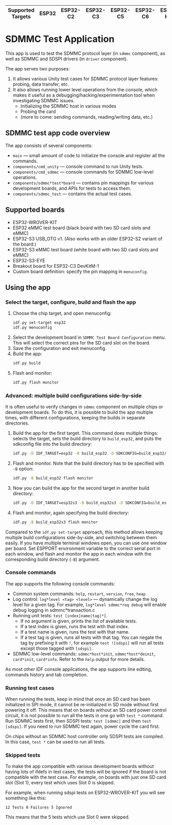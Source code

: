 | Supported Targets | ESP32 | ESP32-C2 | ESP32-C3 | ESP32-C5 | ESP32-C6 | ESP32-H21 | ESP32-H4 | ESP32-P4 | ESP32-S2 | ESP32-S3 |
| ----------------- | ----- | -------- | -------- | -------- | -------- | --------- | -------- | -------- | -------- | -------- |

# SDMMC Test Application

This app is used to test the SDMMC protocol layer (in `sdmmc` component), as well as SDMMC and SDSPI drivers (in `driver` component).

The app serves two purposes:

1. It allows various Unity test cases for SDMMC protocol layer features: probing, data transfer, etc.
2. It also allows running lower level operations from the console, which makes it useful as a debugging/hacking/experimentation tool when investigating SDMMC issues.
   - Initializing the SDMMC host in various modes
   - Probing the card
   - (more to come: sending commands, reading/writing data, etc.)

## SDMMC test app code overview

The app consists of several components:
- `main` — small amount of code to initialize the console and register all the commands.
- `components/cmd_unity` — console command to run Unity tests.
- `components/cmd_sdmmc` — console commands for SDMMC low-level operations.
- `components/sdmmc*test*board` — contains pin mappings for various development boards, and APIs for tests to access them.
- `components/sdmmc_test` — contains the actual test cases.

## Supported boards

* ESP32-WROVER-KIT
* ESP32 eMMC test board (black board with two SD card slots and eMMC)
* ESP32-S3 USB_OTG v1. (Also works with an older ESP32-S2 variant of the board.)
* ESP32-S3 eMMC test board (white board with two SD card slots and eMMC)
* ESP32-S3-EYE
* Breakout board for ESP32-C3 DevKitM-1
* Custom board definition: specify the pin mapping in `menuconfig`.

## Using the app

### Select the target, configure, build and flash the app

1. Choose the chip target, and open menuconfig:
    ```bash
    idf.py set-target esp32
    idf.py menuconfig
    ```
2. Select the development board in `SDMMC Test Board Configuration` menu. This will select the correct pins for the SD card slot on the board.
3. Save the configuration and exit menuconfig.
4. Build the app:
    ```bash
    idf.py build
    ```
5. Flash and monitor:
    ```bash
    idf.py flash monitor
    ```

### Advanced: multiple build configurations side-by-side

It is often useful to verify changes in `sdmmc` component on multiple chips or development boards. To do this, it is possible to build the app multiple times, with different configurations, keeping the builds in separate directories.

1. Build the app for the first target. This command does multiple things: selects the target, sets the build directory to `build_esp32`, and puts the sdkconfig file into the build directory:
    ```bash
    idf.py -D IDF_TARGET=esp32 -B build_esp32 -D SDKCONFIG=build_esp32/sdkconfig build
    ```
2. Flash and monitor. Note that the build directory has to be specified with `-B` option:
    ```bash
    idf.py -B build_esp32 flash monitor
    ```
3. Now you can build the app for the second target in another build directory:
    ```bash
    idf.py -D IDF_TARGET=esp32s3 -B build_esp32s3 -D SDKCONFIG=build_esp32s3/sdkconfig build
    ```
4. Flash and monitor, again specifying the build directory:
    ```bash
    idf.py -B build_esp32s3 flash monitor
    ```

Compared to the `idf.py set-target` approach, this method allows keeping multiple build configurations side-by-side, and switching between them easily. If you have multiple terminal windows open, you can use one window per board. Set ESPPORT environment variable to the correct serial port in each window, and flash and monitor the app in each window with the corresponding build directory (`-B`) argument.

### Console commands

The app supports the following console commands:

- Common system commands: `help`, `restart`, `version`, `free`, `heap`
- Log control: `log*level <tag> <level>` — dynamically change the log level for a given tag. For example, `log*level sdmmc*req debug` will enable debug logging in sdmmc*transaction.c
- Running unit tests: `test [index|name|tag|*]`.
  - If no argument is given, prints the list of available tests.
  - If a test index is given, runs the test with that index.
  - If a test name is given, runs the test with that name.
  - If a test tag is given, runs all tests with that tag. You can negate the tag by prefixing it with `!`, for example `test ![sdspi]` will run all tests except those tagged with `[sdspi]`.
- SDMMC low-level commands: `sdmmc*host*init`, `sdmmc*host*deinit`, `card*init`, `card*info`. Refer to the `help` output for more details.

As most other IDF console applications, the app supports line editing, commands history and tab completion.

### Running test cases

When running the tests, keep in mind that once an SD card has been initialized in SPI mode, it cannot be re-initialized in SD mode without first powering it off. This means that on boards without an SD card power control circuit, it is not possible to run all the tests in one go with `test *` command. Run SDMMC tests first, then SDSPI tests: `test [sdmmc]` and then `test [sdspi]`. If you need to run SDMMC test again, power cycle the card first.

On chips without an SDMMC host controller only SDSPI tests are compiled. In this case, `test *` can be used to run all tests.

### Skipped tests

To make the app compatible with various development boards without having lots of ifdefs in test cases, the tests will be ignored if the board is not compatible with the test case. For example, on boards with just one SD card slot (Slot 1), every test which uses Slot 0 is skipped.

For example, when running sdspi tests on ESP32-WROVER-KIT you will see something like this:
```
12 Tests 0 Failures 5 Ignored
```

This means that the 5 tests which use Slot 0 were skipped.

